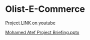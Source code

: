 # Olist-E-Commerce
[Project LINK on youtube](https://www.youtube.com/watch?v=YIqa3nqIoR0&ab_channel=MohamedAtef)

[Mohamed Atef Project Briefing.pptx](https://github.com/MohamedAtef3155/Olist-E-Commerce-Final-project-/files/10973184/Mohamed.Atef.Project.Briefing.pptx)
